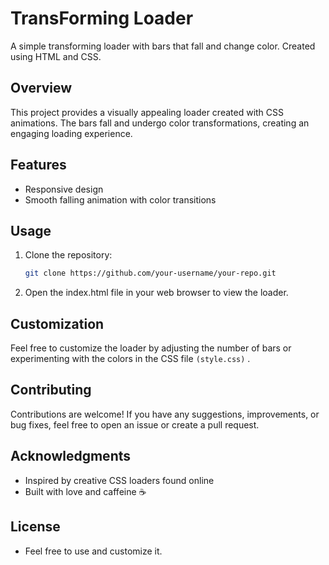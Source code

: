 # TransForming Loader

A simple transforming loader with bars that fall and change color. Created using HTML and CSS.



## Overview

This project provides a visually appealing loader created with CSS animations. The bars fall and undergo color transformations, creating an engaging loading experience.

## Features

- Responsive design
- Smooth falling animation with color transitions

## Usage

1. Clone the repository:

   ```bash
   git clone https://github.com/your-username/your-repo.git

   ```
2. Open the index.html file in your web browser to view the loader.
   

## Customization

Feel free to customize the loader by adjusting the number of bars or experimenting with the colors in the CSS file `(style.css)` .

## Contributing

Contributions are welcome! If you have any suggestions, improvements, or bug fixes, feel free to open an issue or create a pull request.

## Acknowledgments

- Inspired by creative CSS loaders found online
- Built with love and caffeine ☕

## License

- Feel free to use and customize it.